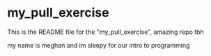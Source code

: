 # my_pull_exercise

This is the README file for the "my_pull_exercise", amazing repo tbh

my name is meghan and im sleepy
for our intro to programming
